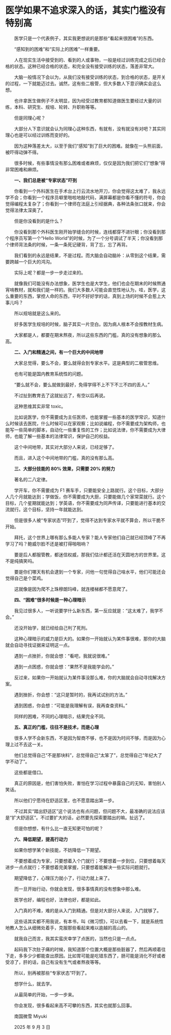 # 医学如果不追求深入的话，其实门槛没有特别高

　　医学只是一个代表例子，其实我更想说的是那些“看起来很困难”的东西。

　　“感知到的困难”和“实际上的困难”一样重要。

　　人在现实生活中接受到的、看到的人或事物，一般是经过训练完成之后已经合格的状态。这种已经合格的状态，和完全没有接受训练的状态，落差非常大。

　　大脑一般情况下会以为，从我们没有接受训练的状态，到合格的状态，是开关的过程，一下就能迈过去。诚然，这有些二极管，但大多数人下意识确实会这么想。

　　也许拿医生做例子不太明显，因为经受过教育都知道做医生要经过大量的训练，本科、研究生、规培、轮转、升职称等等。

　　但是同理心呢？

　　大部分人下意识就会认为同理心这种东西，有就有，没有就没有对吧？其实同理心也是可以经过训练而变好的。

　　因为这种落差太大，以至于我们“感知”到了巨大的困难。就像在一头熊前面，被吓得动弹不得。

　　很多时候，有些事情没有那么困难或者麻烦，仅仅是因为我们把它们“想象”得非常困难和麻烦。

　　**一、我们总是被“专家状态”吓到**

　　你看到一个外科医生在手术台上行云流水地开刀，你会觉得这太难了，我永远学不会；你看到一个程序员噼里啪啦地敲代码，满屏幕都是你看不懂的符号，你会觉得编程太复杂了；你看到一个律师在法庭上引经据典，各种法条张口就来，你会觉得法律太深奥了。

　　但是你没看到的是什么？

　　你没看到那个外科医生刚开始学缝合的时候，连线都穿不进针眼；你没看到那个程序员写第一个“Hello World”的时候，为了一个分号调试了半天；你没看到那个律师背法条的时候，一条一条死记硬背，背了忘，忘了再背。

　　我们看到的永远是结果，不是过程。而大脑会自动脑补：从零到这个结果，需要跨越一个巨大的鸿沟。

　　实际上呢？都是一步一步走过来的。

　　就像我们可能没有办法想象，医学生也是大学生，他们也会在期末的时候熬通宵啃教材，就和我们是一样的。我们大多数人可能会直觉性地认为，哇，医学，这么重要的东西，掌控人命的东西，平时不好好学的话，真到上场的时候不会惹上大事儿吗？

　　所以规培就是这么来的。

　　好多医学生规培的时候，脑子其实一片空白。因为病人根本不会按教材生病。

　　大家都是人，都要在期末熬夜，所以这些东西的门槛，真的没有想象的那么高。

　　**二、入门和精通之间，有一个巨大的中间地带**

　　大家总觉得，要么不会，要么就得会到专家水平。这是典型的二极管思维。

　　也有可能是国内教育系统性的问题。

　　“要么就不会，要么就做到最好，免得学得不上不下不三不四的丢人。”

　　不过扯到教育去了这就扯远了，有空以后再说。

　　这种思维其实非常 toxic。

　　比如说医学，你不需要成为主任医师，也能掌握一些基本的医学常识，知道什么时候该去医院，什么时候可以在家观察；比如说编程，你不需要成为架构师，也能写一些简单的脚本，自动化一些重复性的工作；比如说法律，你不需要成为大律师，也能了解一些基本的法律常识，保护自己的权益。

　　这个中间地带，其实对大部分人来说，已经足够了。

　　而且，进入这个中间地带的门槛，真的没有那么高。

　　**三、大部分技能的 80% 效果，只需要 20% 的努力**

　　著名的二八定律。

　　学开车，你不需要成为 F1 赛车手，只要能安全上路就行。这个目标，大部分人几个月就能达到；学做饭，你不需要成为大厨，只要能做几个家常菜就行。这个目标，几个星期就能达到；学英语，你不需要成为同声传译，只要能进行基本的交流就行。这个目标，坚持一年就能达到。

　　但是很多人被“专家状态”吓到了，觉得不达到专家水平就不算会，所以干脆不开始。

　　拜托，这个世界上哪有那么多能人专家？能人专家他们自己就已经顶峰了不再学习了吗？鲍威尔脸不还是被打得啪啪响？

　　要是后人都服管教，都迷信权威，那我们估计都还活在天圆地方的世界里。这不是纯搞笑吗。

　　要是你们哪天有机会逮到一个专家，问他一句觉得自己啥水平，他们可能还会觉得自己是个菜鸡。

　　这就像是因为爬不上珠穆朗玛峰，就连楼梯都不愿意爬了。

　　**四、“困难”很多时候是一种心理暗示**

　　我见过很多人，一听说要学什么新东西，第一反应就是：“这太难了，我学不会。”

　　还没开始学，就已经给自己判了死刑。

　　这种心理暗示的威力是巨大的。如果你一开始就认为某件事很难，那你的大脑就会自动寻找证据来证明这一点。

　　遇到一点挫折，你就会想：“看吧，我就说很难。”

　　遇到一点困惑，你就会想：“果然不是我能学会的。”

　　反过来，如果你一开始就认为某件事没那么难，你的大脑就会自动寻找解决方案。

　　遇到挫折，你会想：“这只是暂时的，我再试试别的方法。”

　　遇到困惑，你会想：“可能是我理解有误，我再查查资料。”

　　同样的困难，不同的心理暗示，结果完全不同。

　　**五、真正的门槛，往往不是技术，而是心理**

　　很多人学不会新东西，不是因为智商不够，也不是因为时间不够，而是因为心理上过不去这一关。

　　他们总觉得自己“不是那块料”，总觉得自己“太笨了”，总觉得自己“年纪大了学不动了”。

　　这些都是借口。

　　真正的原因是，他们害怕失败，害怕在学习过程中暴露自己的无知，害怕别人笑话。

　　所以他们宁愿待在舒适区里，也不愿意踏出第一步。

　　不过其实“踏出舒适区”这个说法也有点问题，但问题不大，最准确的说法应该是“扩大舒适区”。不过要扩大的话，必然要先探索要踏出的嘛。扯远了。

　　但是你想想，有什么比一直无知更可怕的呢？

　　**六、降低期望，提高行动力**

　　如果你想学某个新技能，不妨降低一下期望。

　　不要想着成为专家，只要想着入个门就行；不要想着一步到位，只要想着每天进步一点点就行；不要想着完美掌握，只要想着能解决一些实际问题就行。

　　期望降低了，心理压力就小了，行动力就上来了。

　　而一旦开始行动，你就会发现，很多事情真的没有想象中那么难。

　　医学也好，编程也好，法律也好，都是如此。

　　入门真的不难，难的是从入门到精通。但是对大部分人来说，入门就够了。

　　这些话其实都不用我说，有本书，叫《微习惯》，可以去看一下，就是系统性地教人怎么从细微处着手，克服那些看起来难以逾越的高山的。

　　就我自己而言，我其实蛮庆幸学了点医的，当然也只是一点点。

　　起码我下次肚子痛的时候，我知道那个位置大概是那些脏器了，然后再顺着往下走，多多少少都能查出原因。比如胃可能是吃错东西了，肠可能是消化不好或者受凉了，肝的话，自己有没有生气或者熬夜等等。

　　所以，别再被那些“专家状态”吓到了。

　　想学什么，就去学。

　　从最简单的开始，一步一步来。

　　你会发现，很多看起来高不可攀的东西，其实也就那么回事。

　　南国微雪 Miyuki

　　2025 年 9 月 3 日